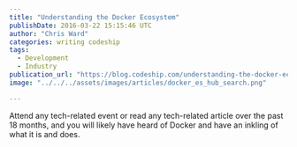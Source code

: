 ```yaml
---
title: "Understanding the Docker Ecosystem"
publishDate: 2016-03-22 15:15:46 UTC
author: "Chris Ward"
categories: writing codeship
tags:
  - Development
  - Industry
publication_url: "https://blog.codeship.com/understanding-the-docker-ecosystem/"
image: "../../../assets/images/articles/docker_es_hub_search.png"

---
```

Attend any tech-related event or read any tech-related article over the past 18 months, and you will likely have heard of Docker and have an inkling of what it is and does.

